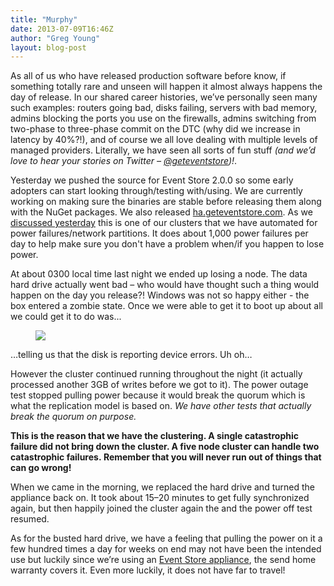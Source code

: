 ```yaml
---
title: "Murphy"
date: 2013-07-09T16:46Z
author: "Greg Young"
layout: blog-post
---
```


As all of us who have released production software before know, if something totally rare and unseen will happen it almost always happens the day of release. In our shared career histories, we’ve personally seen many such examples: routers going bad, disks failing, servers with bad memory, admins blocking the ports you use on the firewalls, admins switching from two-phase to three-phase commit on the DTC (why did we increase in latency by 40%?!), and of course we all love dealing with multiple levels of managed providers. Literally, we have seen all sorts of fun stuff *(and we’d love to hear your stories on Twitter – [@geteventstore](http://twitter.com/geteventstore))!*.

Yesterday we pushed the source for Event Store 2.0.0 so some early adopters can start looking through/testing with/using. We are currently working on making sure the binaries are stable before releasing them along with the NuGet packages. We also released [ha.geteventstore.com](http://ha.geteventstore.com). As we [discussed yesterday](http://geteventstore.com/blog/20130708/testing-event-store-ha) this is one of our clusters that we have automated for power failures/network partitions. It does about 1,000 power failures per day to help make sure you don't have a problem when/if you happen to lose power.

At about 0300 local time last night we ended up losing a node. The data hard drive actually went bad – who would have thought such a thing would happen on the day you release?! Windows was not so happy either - the box entered a zombie state. Once we were able to get it to boot up about all we could get it to do was...

<figure>
	<img src="{{ site.url }}/images/blog-es3.jpg">
</figure>

&hellip;telling us that the disk is reporting device errors. Uh oh&hellip;

However the cluster continued running throughout the night (it actually processed another 3GB of writes before we got to it). The power outage test stopped pulling power because it would break the quorum which is what the replication model is based on. *We have other tests that actually break the quorum on purpose.*

**This is the reason that we have the clustering. A single catastrophic failure did not bring down the cluster. A five node cluster can handle two catastrophic failures. Remember that you will never run out of things that can go wrong!**

When we came in the morning, we replaced the hard drive and turned the appliance back on. It took about 15–20 minutes to get fully synchronized again, but then happily joined the cluster again the and the power off test resumed.

As for the busted hard drive, we have a feeling that pulling the power on it a few hundred times a day for weeks on end may not have been the intended use but luckily since we’re using an [Event Store appliance](http://geteventstore.com/enterprise), the send home warranty covers it. Even more luckily, it does not have far to travel!